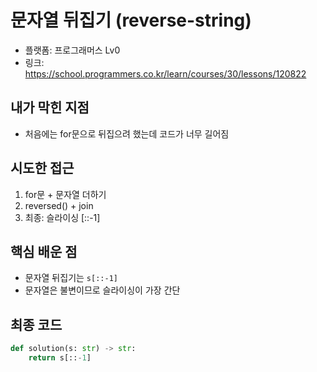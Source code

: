 # 문자열 뒤집기 (reverse-string)
- 플랫폼: 프로그래머스 Lv0
- 링크: https://school.programmers.co.kr/learn/courses/30/lessons/120822

## 내가 막힌 지점
- 처음에는 for문으로 뒤집으려 했는데 코드가 너무 길어짐

## 시도한 접근
1. for문 + 문자열 더하기
2. reversed() + join
3. 최종: 슬라이싱 [::-1]

## 핵심 배운 점
- 문자열 뒤집기는 `s[::-1]`
- 문자열은 불변이므로 슬라이싱이 가장 간단

## 최종 코드
```python
def solution(s: str) -> str:
    return s[::-1]
